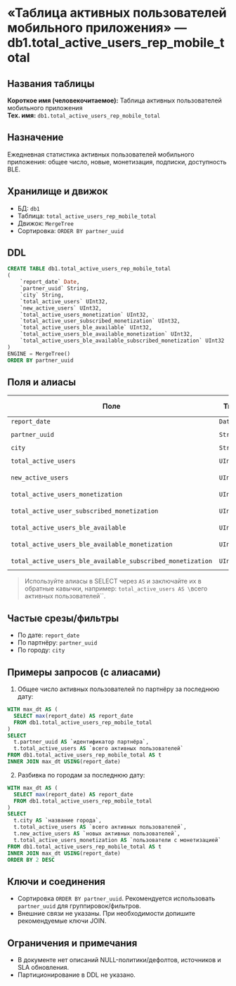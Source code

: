 # «Таблица активных пользователей мобильного приложения» — db1.total_active_users_rep_mobile_total

## Названия таблицы

**Короткое имя (человекочитаемое):** Таблица активных пользователей мобильного приложения  
**Тех. имя:** `db1.total_active_users_rep_mobile_total`

## Назначение
Ежедневная статистика активных пользователей мобильного приложения: общее число, новые, монетизация, подписки, доступность BLE.

## Хранилище и движок
- БД: `db1`
- Таблица: `total_active_users_rep_mobile_total`
- Движок: `MergeTree`
- Сортировка: `ORDER BY partner_uuid`

## DDL
```sql
CREATE TABLE db1.total_active_users_rep_mobile_total
(
    `report_date` Date,
    `partner_uuid` String,
    `city` String,
    `total_active_users` UInt32,
    `new_active_users` UInt32,
    `total_active_users_monetization` UInt32,
    `total_active_user_subscribed_monetization` UInt32,
    `total_active_users_ble_available` UInt32,
    `total_active_users_ble_available_monetization` UInt32,
    `total_active_users_ble_available_subscribed_monetization` UInt32
)
ENGINE = MergeTree()
ORDER BY partner_uuid
```

## Поля и алиасы
| Поле                                                | Тип     | Алиас (человекочитаемое)                           |
|---                                                  |---      |---                                                 |
| `report_date`                                       | `Date`  | `дата отчёта`                                      |
| `partner_uuid`                                      | `String`| `идентификатор партнёра`                           |
| `city`                                              | `String`| `название города`                                  |
| `total_active_users`                                | `UInt32`| `всего активных пользователей`                     |
| `new_active_users`                                  | `UInt32`| `новых активных пользователей`                     |
| `total_active_users_monetization`                   | `UInt32`| `пользователи с монетизацией`                      |
| `total_active_user_subscribed_monetization`         | `UInt32`| `подписчики с монетизацией`                        |
| `total_active_users_ble_available`                  | `UInt32`| `пользователи с BLE-доступом`                      |
| `total_active_users_ble_available_monetization`     | `UInt32`| `пользователи BLE с монетизацией`                  |
| `total_active_users_ble_available_subscribed_monetization` | `UInt32`| `подписчики BLE с монетизацией`             |

> Используйте алиасы в SELECT через `AS` и заключайте их в обратные кавычки, например: `total_active_users AS \`всего активных пользователей\``.

## Частые срезы/фильтры
- По дате: `report_date`
- По партнёру: `partner_uuid`
- По городу: `city`

## Примеры запросов (с алиасами)
1) Общее число активных пользователей по партнёру за последнюю дату:
```sql
WITH max_dt AS (
  SELECT max(report_date) AS report_date
  FROM db1.total_active_users_rep_mobile_total
)
SELECT
  t.partner_uuid AS `идентификатор партнёра`,
  t.total_active_users AS `всего активных пользователей`
FROM db1.total_active_users_rep_mobile_total AS t
INNER JOIN max_dt USING(report_date)
```

2) Разбивка по городам за последнюю дату:
```sql
WITH max_dt AS (
  SELECT max(report_date) AS report_date
  FROM db1.total_active_users_rep_mobile_total
)
SELECT
  t.city AS `название города`,
  t.total_active_users AS `всего активных пользователей`,
  t.new_active_users AS `новых активных пользователей`,
  t.total_active_users_monetization AS `пользователи с монетизацией`
FROM db1.total_active_users_rep_mobile_total AS t
INNER JOIN max_dt USING(report_date)
ORDER BY 2 DESC
```

## Ключи и соединения
- Сортировка `ORDER BY partner_uuid`. Рекомендуется использовать `partner_uuid` для группировок/фильтров.
- Внешние связи не указаны. При необходимости допишите рекомендуемые ключи JOIN.

## Ограничения и примечания
- В документе нет описаний NULL-политики/дефолтов, источников и SLA обновления.
- Партиционирование в DDL не указано.
